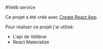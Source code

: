 #Velib service

Ce projet a été créé avec [Create React App](https://github.com/facebookincubator/create-react-app).




Pour réaliser ce projet j'ai utilisé:
* L'api de Vélibrar
* React Materialize
